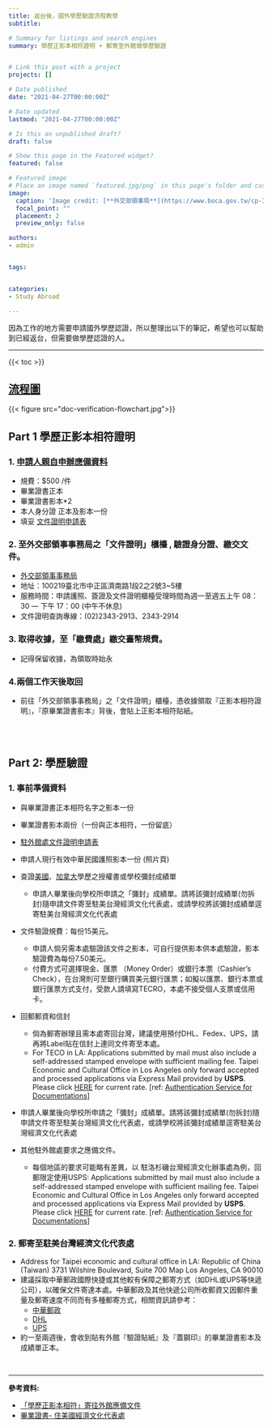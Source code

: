 ```yaml
---
title: 返台後，國外學歷驗證流程教學
subtitle: 

# Summary for listings and search engines
summary: 學歷正影本相符證明 + 郵寄至外館做學歷驗證


# Link this post with a project
projects: []

# Date published
date: "2021-04-27T00:00:00Z"

# Date updated
lastmod: "2021-04-27T00:00:00Z"

# Is this an unpublished draft?
draft: false

# Show this page in the Featured widget?
featured: false

# Featured image
# Place an image named `featured.jpg/png` in this page's folder and customize its options here.
image:
  caption: 'Image credit: [**外交部領事局**](https://www.boca.gov.tw/cp-172-372-eabf2-1.html)'
  focal_point: ""
  placement: 2
  preview_only: false

authors:
- admin


tags:


categories:
- Study Abroad

---
```

因為工作的地方需要申請國外學歷認證，所以整理出以下的筆記，希望也可以幫助到已經返台，但需要做學歷認證的人。
<hr>
{{< toc >}}

## [**流程圖**](https://www.boca.gov.tw/cp-172-372-eabf2-1.html)
{{< figure src="doc-verification-flowchart.jpg">}}

## **Part 1 學歷正影本相符證明**

### 1. [申請人親自申辦應備資料](https://www.boca.gov.tw/cp-175-358-0dce7-1.html)

- 規費：$500 /件
- 畢業證書正本
- 畢業證書影本*2
- 本人身分證 正本及影本一份
- 填妥 [文件證明申請表](https://www.boca.gov.tw/dl-108-9ba32868eb604e659b81f8b3d2f2136e.html)

### 2. 至外交部領事事務局之「文件證明」櫃檯 , 驗證身分證、繳交文件。
- [外交部領事事務局](https://www.boca.gov.tw/cp-105-74-9b37a-1.html)
- 地址：100219臺北市中正區濟南路1段2之2號3~5樓
- 服務時間：申請護照、簽證及文件證明櫃檯受理時間為週一至週五上午 08：30 — 下午 17：00 (中午不休息)
- 文件證明查詢專線：(02)2343-2913、2343-2914

### 3. 取得收據，至「繳費處」繳交臺幣規費。

- 記得保留收據，為領取時始永

### 4.兩個工作天後取回

- 前往「外交部領事事務局」之「文件證明」櫃檯，憑收據領取『正影本相符證明』，『原畢業證書影本』背後，會貼上正影本相符貼紙。

<br>
<br>

## **Part 2: 學歷驗證**

### 1. 事前準備資料

- 與畢業證書正本相符名字之影本一份
- 畢業證書影本兩份（一份與正本相符，一份留底）
- [駐外館處文件證明申請表](https://www.boca.gov.tw/cp-48-228-ef16a-1.html)
- 申請人現行有效中華民國護照影本一份 (照片頁)
- 查證[美國](https://www.boca.gov.tw/cp-48-231-4c461-1.html)、[加拿大](https://www.boca.gov.tw/cp-48-232-6adfb-1.html)學歷之授權書或學校彌封成績單
    - 申請人畢業後向學校所申請之「彌封」成績單。請將該彌封成績單(勿拆封)隨申請文件寄至駐美台灣經濟文化代表處，或請學校將該彌封成績單逕寄駐美台灣經濟文化代表處
- 文件驗證規費：每份15美元。
    - 申請人倘另需本處驗證該文件之影本，可自行提供影本供本處驗證，影本驗證費為每份7.50美元。
    - 付費方式可選擇現金、匯票 （Money Order）或銀行本票（Cashier’s Check），在台灣則可至銀行購買美元銀行匯票；如擬以匯票、銀行本票或銀行匯票方式支付，受款人請填寫TECRO，本處不接受個人支票或信用卡。
- 回郵郵資和信封
    - 倘為郵寄辦理且需本處寄回台灣，建議使用預付DHL、Fedex、UPS，請再將Label貼在信封上連同文件寄至本處。
    - For TECO in LA: Applications submitted by mail must also include a self-addressed stamped envelope with sufficient mailing fee. Taipei Economic and Cultural Office in Los Angeles only forward accepted and processed applications via Express Mail provided by **USPS**. Please click [HERE](https://postcalc.usps.com/) for current rate. [ref: [Authentication Service for Documentations](https://www.taiwanembassy.org/uslax_en/post/134.html)]
- 申請人畢業後向學校所申請之「彌封」成績單。請將該彌封成績單(勿拆封)隨申請文件寄至駐美台灣經濟文化代表處，或請學校將該彌封成績單逕寄駐美台灣經濟文化代表處

- 其他駐外館處要求之應備文件。
    - 每個地區的要求可能略有差異，以 駐洛杉磯台灣經濟文化辦事處為例，回郵限定使用USPS:  Applications submitted by mail must also include a self-addressed stamped envelope with sufficient mailing fee. Taipei Economic and Cultural Office in Los Angeles only forward accepted and processed applications via Express Mail provided by **USPS**. Please click [HERE](https://postcalc.usps.com/) for current rate. [ref: [Authentication Service for Documentations](https://www.taiwanembassy.org/uslax_en/post/134.html)]

### 2. 郵寄至駐美台灣經濟文化代表處

- Address for Taipei economic and cultural office in LA: Republic of China (Taiwan) 3731 Wilshire Boulevard, Suite 700 Map Los Angeles, CA 90010
- 建議採取中華郵政國際快捷或其他較有保障之郵寄方式（如DHL或UPS等快遞公司），以確保文件寄達本處。中華郵政及其他快遞公司所收郵資又因郵件重量及郵寄速度不同而有多種郵寄方式，相關資訊請參考：
    - [中華郵政](http://www.post.gov.tw/post/index.jsp)
    - [DHL](http://www.dhl.com.tw/publish/tw/zt.high.html)
    - [UPS](http://www.ups.com/content/tw/zh/index.jsx)
- 約一至兩週後，會收到貼有外館『驗證貼紙』及『蓋鋼印』的畢業證書影本及成績單正本。

<br>
<hr>

**參考資料:**

- [「學歷正影本相符」寄往外館應備文件](https://www.boca.gov.tw/cp-178-361-90e36-1.html)
- [畢業證書- 住美國經濟文化代表處](https://www.roc-taiwan.org/us/post/3106.html)
